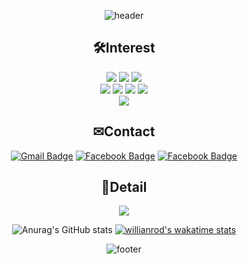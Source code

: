 <div align=center>
  
![header](https://capsule-render.vercel.app/api?type=waving&color=auto&height=130&section=header&text=useEffect%28%28%29%3D%3E%7B&fontColor=FFFFFF&fontSize=30&fontAlignY=30)

## 🛠Interest

![](https://img.shields.io/badge/React-black?style=flat-square&logo=React&logoColor=0088CC)
![](https://img.shields.io/badge/React_native-0088CC?style=flat-square&logo=React&logoColor=white)
![](https://img.shields.io/badge/Node-339933?style=flat-square&logo=node.js&logoColor=white)
<br>
![](https://img.shields.io/badge/Javascript-F7DF1E?style=flat-square&logo=javascript&logoColor=black)
![](https://img.shields.io/badge/TypeScript-3178C6?style=flat-square&logo=typescript&logoColor=white)
![](https://img.shields.io/badge/Python-3776AB?style=flat-square&logo=Python&logoColor=white)
![](https://img.shields.io/badge/C%23-239120?style=flat-square&logo=C%20Sharp&logoColor=white)
<br>
![](https://img.shields.io/badge/Algorithm-D22128?style=flat-square&logo=C%2B%2B&logoColor=white)

## ✉Contact

[![Gmail Badge](https://img.shields.io/badge/Gmail-d14836?style=flat-square&logo=Gmail&logoColor=white&link=mailto:mailto:sjsjsj1246@gmail.com)](mailto:sjsjsj1246@gmail.com)
[![Facebook Badge](https://img.shields.io/badge/Facebook-1877F2?style=flat-square&logo=Facebook&logoColor=white&link=https://www.facebook.com/profile.php?id=100010845521664)](https://www.facebook.com/profile.php?id=100010845521664)
[![Facebook Badge](https://img.shields.io/badge/Instagram-E4405F?style=flat-square&logo=instagram&logoColor=white&link=https://www.instagram.com/ln.seo/)](https://www.instagram.com/ln.seo/)

## 📝Detail

[![](https://img.shields.io/badge/hisfolio-8CA1AF?style=flat-square&logo=read%20the%20docs&logoColor=white)](https://hisfolio.com/)


![Anurag's GitHub stats](https://github-readme-stats.vercel.app/api?username=sjsjsj1246&show_icons=true&theme=default&line_height=20&hide_rank=true&count_private=true)
[![willianrod's wakatime stats](https://github-readme-stats.vercel.app/api/wakatime?username=sjsjsj1246)](https://github.com/anuraghazra/github-readme-stats)

![footer](https://capsule-render.vercel.app/api?type=waving&color=auto&height=90&section=footer&text=%7D%29&fontColor=FFFFFF&fontSize=30&fontAlignY=80)

</div>
